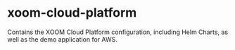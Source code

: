 # xoom-cloud-platform

Contains the XOOM Cloud Platform configuration, including Helm Charts, as well as the demo application for AWS.
